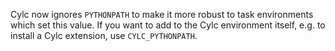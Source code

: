Cylc now ignores `PYTHONPATH` to make it more robust to task environments which set this value.
If you want to add to the Cylc environment itself, e.g. to install a Cylc extension, use `CYLC_PYTHONPATH`.